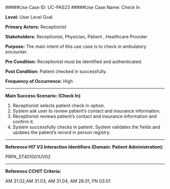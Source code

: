 #####Use Case ID: UC-PAS23
#####Use Case Name: Check In

**Level:**                     User Level Goal

**Primary Actors:**            Receptionist

**Stakeholders:**              Receptionist, Physician, Patient , Healthcare Provider

**Purpose:**                   The main intent of this use case is to check in ambulatory encounter.

**Pre Condition:**             Receptionist must be identified and authenticated.

**Post Condition:**            Patient checked in successfully.

**Frequency of Occurrence:**   High
__________________________________________________________
**Main Success Scenario: (Check In)**

1. Receptionist selects patient check in option.
2. System ask user to review patient’s contact and insurance information.
3. Receptionist reviews patient’s contact and insurance information and confirm it.
4. System successfully checks in patient. System validates the fields and updates the patient’s record in person registry.

________________________________________________________________________
**Reference Hl7 V3 Interaction Identifiers (Domain: Patient Administration):**

PRPA_ST401001UV02
_______________________________________________________________
**Reference CCHIT Criteria:**

AM 31.02,AM 31.03, AM 31.04, AM 28.01, FN 03.01



